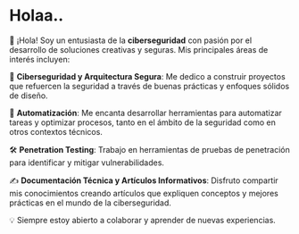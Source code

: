 # Holaa..

👋 ¡Hola! Soy un entusiasta de la **ciberseguridad** con pasión por el desarrollo de soluciones creativas y seguras. Mis principales áreas de interés incluyen:

🔐 **Ciberseguridad y Arquitectura Segura**: Me dedico a construir proyectos que refuercen la seguridad a través de buenas prácticas y enfoques sólidos de diseño.

🤖 **Automatización**: Me encanta desarrollar herramientas para automatizar tareas y optimizar procesos, tanto en el ámbito de la seguridad como en otros contextos técnicos.

🛠️ **Penetration Testing**: Trabajo en herramientas de pruebas de penetración para identificar y mitigar vulnerabilidades.

✍️ **Documentación Técnica y Artículos Informativos**: Disfruto compartir mis conocimientos creando artículos que expliquen conceptos y mejores prácticas en el mundo de la ciberseguridad.

💡 Siempre estoy abierto a colaborar y aprender de nuevas experiencias.
<!---
Gamabere921/Gamabere921 is a ✨ special ✨ repository because its `README.md` (this file) appears on your GitHub profile.
You can click the Preview link to take a look at your changes.
--->
